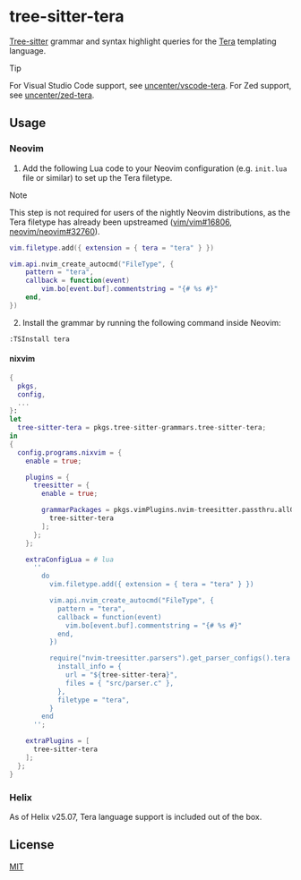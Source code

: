# tree-sitter-tera

[Tree-sitter](https://tree-sitter.github.io/tree-sitter/) grammar and syntax highlight queries for the [Tera](https://keats.github.io/tera/) templating language.

> [!TIP]
> For Visual Studio Code support, see [uncenter/vscode-tera](https://github.com/uncenter/vscode-tera). For Zed support, see [uncenter/zed-tera](https://github.com/uncenter/zed-tera).

## Usage

### Neovim

1. Add the following Lua code to your Neovim configuration (e.g. `init.lua` file or similar) to set up the Tera filetype.

> [!NOTE]
> This step is not required for users of the nightly Neovim distributions, as the Tera filetype has already been upstreamed ([vim/vim#16806](https://github.com/vim/vim/pull/16806), [neovim/neovim#32760](https://github.com/neovim/neovim/pull/32760)).

```lua
vim.filetype.add({ extension = { tera = "tera" } })

vim.api.nvim_create_autocmd("FileType", {
	pattern = "tera",
	callback = function(event)
		vim.bo[event.buf].commentstring = "{# %s #}"
	end,
})
```

2. Install the grammar by running the following command inside Neovim:

```
:TSInstall tera
```

#### nixvim

```nix
{
  pkgs,
  config,
  ...
}:
let
  tree-sitter-tera = pkgs.tree-sitter-grammars.tree-sitter-tera;
in
{
  config.programs.nixvim = {
    enable = true;

    plugins = {
      treesitter = {
        enable = true;

        grammarPackages = pkgs.vimPlugins.nvim-treesitter.passthru.allGrammars ++ [
          tree-sitter-tera
        ];
      };
    };

    extraConfigLua = # lua
      ''
        do
          vim.filetype.add({ extension = { tera = "tera" } })

          vim.api.nvim_create_autocmd("FileType", {
            pattern = "tera",
            callback = function(event)
              vim.bo[event.buf].commentstring = "{# %s #}"
            end,
          })

          require("nvim-treesitter.parsers").get_parser_configs().tera = {
            install_info = {
              url = "${tree-sitter-tera}",
              files = { "src/parser.c" },
            },
            filetype = "tera",
          }
        end
      '';

    extraPlugins = [
      tree-sitter-tera
    ];
  };
}
```

### Helix

As of Helix v25.07, Tera language support is included out of the box.

## License

[MIT](LICENSE)
